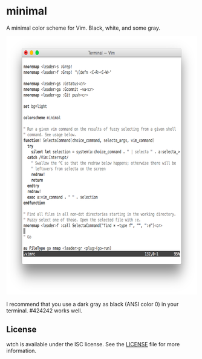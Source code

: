 # minimal

A minimal color scheme for Vim. Black, white, and some gray.

<img src="shot.png" width="682" height="682" alt="An example of minimal in action.">

I recommend that you use a dark gray as black (ANSI color 0) in your
terminal. #424242 works well.

## License

wtch is available under the ISC license. See the [LICENSE](./LICENSE)
file for more information.
